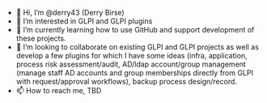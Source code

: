 - 👋 Hi, I’m @derry43 (Derry Birse)
- 👀 I’m interested in GLPI and GLPI plugins
- 🌱 I’m currently learning how to use GitHub and support development of these projects.
- 💞️ I’m looking to collaborate on existing GLPI and GLPI projects as well as develop a few plugins for which I have some ideas (infra, application, process risk assessment/audit, AD/ldap account/group management (manage staff AD accounts and group memberships directly from GLPI with request/approval workflows), backup process design/record.
- 📫 How to reach me, TBD

<!---
derry43/derry43 is a ✨ special ✨ repository because its `README.md` (this file) appears on your GitHub profile.
You can click the Preview link to take a look at your changes.
--->

